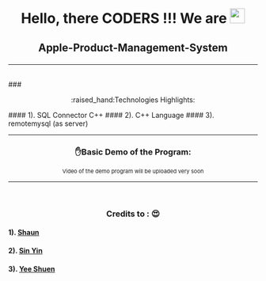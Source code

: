 # <p align="center">Hello, there CODERS !!! We are  <img src="https://raw.githubusercontent.com/MartinHeinz/MartinHeinz/master/wave.gif" width="30px"></p>

## <p align="center">Apple-Product-Management-System</p>

---
<br>
### <p align="center">:raised_hand:Technologies Highlights:</p>
#### 1). SQL Connector C++
#### 2). C++ Language
#### 3). remotemysql (as server)

---

### <p align="center">:raised_hand:Basic Demo of the Program:</p>
<p align="center" style="font-size: 11px">Video of the demo program will be uploaded very soon</p>

---
<br>

### <p align="center">Credits to : :heart_eyes:</p>
#### 1). <a href="https://github.com/Shaunmak1214">Shaun</a>
#### 2). <a href="https://github.com/sinyin-ong">Sin Yin</a>
#### 3). <a href="https://github.com/Lallamaa">Yee Shuen</a>
